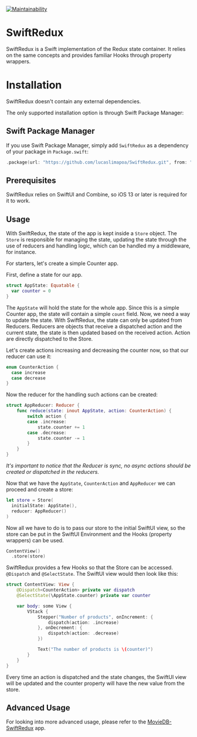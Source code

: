 <!-- PROJECT SHIELDS -->
[![Maintainability](https://api.codeclimate.com/v1/badges/e0950b6a90920b096e60/maintainability)](https://codeclimate.com/github/lucaslimapoa/SwiftRedux/maintainability)

<!-- ABOUT THE PROJECT -->
# SwiftRedux

SwiftRedux is a Swift implementation of the Redux state container. It relies on the same concepts and provides familiar Hooks through property wrappers.

<!-- INSTALLATION -->
# Installation

SwiftRedux doesn't contain any external dependencies.

The only supported installation option is through Swift Package Manager:

## Swift Package Manager

If you use Swift Package Manager, simply add `SwiftRedux` as a dependency of your package in `Package.swift`:

```swift
.package(url: "https://github.com/lucaslimapoa/SwiftRedux.git", from: "0.2.0")
```

## Prerequisites

SwiftRedux relies on SwiftUI and Combine, so iOS 13 or later is required for it to work.

<!-- USAGE EXAMPLES -->
## Usage

With SwiftRedux, the state of the app is kept inside a `Store` object. The `Store` is responsible for managing the state, updating the state through the use of reducers and handling logic, which can be handled my a middleware, for instance.

For starters, let's create a simple Counter app. 

First, define a state for our app.

```swift
struct AppState: Equatable {
  var counter = 0
}
```

The `AppState` will hold the state for the whole app. Since this is a simple Counter app, the state will contain a simple `count` field.
Now, we need a way to update the state. With SwiftRedux, the state can only be updated from Reducers. 
Reducers are objects that receive a dispatched action and the current state, the state is then updated based on the received action.
Action are directly dispatched to the Store.

Let's create actions increasing and decreasing the counter now, so that our reducer can use it:

```swift
enum CounterAction {
  case increase
  case decrease
}
```

Now the reducer for the handling such actions can be created:

```swift
struct AppReducer: Reducer {
    func reduce(state: inout AppState, action: CounterAction) {
        switch action {
        case .increase:
            state.counter += 1
        case .decrease:
            state.counter -= 1
        }
    }
}
```

*It's important to notice that the Reducer is sync, no async actions should be created or dispatched in the reducers.*

Now that we have the `AppState`, `CounterAction` and `AppReducer` we can proceed and create a store:

```swift
let store = Store(
  initialState: AppState(),
  reducer: AppReducer()
)
```

Now all we have to do is to pass our store to the initial SwiftUI view, so the store can be put in the SwiftUI Environment and the Hooks (property wrappers) can be used.

```swift
ContentView()
  .store(store)
```

SwiftRedux provides a few Hooks so that the Store can be accessed. `@Dispatch` and `@SelectState`.
The SwiftUI view would then look like this:

```swift
struct ContentView: View {
    @Dispatch<CounterAction> private var dispatch
    @SelectState(\AppState.counter) private var counter

    var body: some View {
        VStack {
            Stepper("Number of products", onIncrement: {
                dispatch(action: .increase)
            }, onDecrement: {
                dispatch(action: .decrease)
            })

            Text("The number of products is \(counter)")
        }
    }
}
```

Every time an action is dispatched and the state changes, the SwiftUI view will be updated and the counter property will have the new value from the store.

## Advanced Usage

For looking into more advanced usage, please refer to the [MovieDB-SwiftRedux](https://github.com/lucaslimapoa/MovieDB-SwiftRedux) app. 
